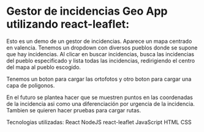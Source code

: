 # Gestor de incidencias Geo App utilizando react-leaflet:

Esto es un demo de un gestor de incidencias. 
Aparece un mapa centrado en valencia.
Tenemos un dropdown con diversos pueblos donde se supone que hay incidencias. Al clicar en buscar incidencias, 
busca las incidencias del pueblo especificado y lista todas las incidencias, redirigiendo el centro del mapa al pueblo escogido.

Tenemos un boton para cargar las ortofotos y otro boton para cargar una capa de poligonos.

En el futuro se plantea hacer que se muestren puntos en las coordenadas de la incidencia asi como una diferenciación por urgencia de la incidencia.
Tambien se quieren hacer pruebas para cargar rutas.

Tecnologias utilizadas:
React
NodeJS
react-leaflet
JavaScript
HTML
CSS

